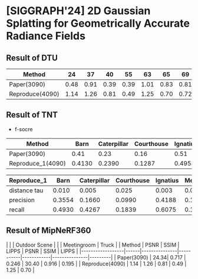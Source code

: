 # [SIGGRAPH'24] 2D Gaussian Splatting for Geometrically Accurate Radiance Fields


## Result of DTU

| Method              | 24   | 37   | 40   | 55   | 63   | 65   | 69   | 83   | 97   | 105  | 106  | 110  | 114  | 118  | 122  | Mean | Time(min)   |
|---------------------|------|------|------|------|------|------|------|------|------|------|------|------|------|------|------|------|-------------|
| Paper(3090)         | 0.48 | 0.91 | 0.39 | 0.39 | 1.01 | 0.83 | 0.81 | 1.36 | 1.27 | 0.76 | 0.70 | 1.40 | 0.40 | 0.76 | 0.52 | 0.80 | 10.9        |
| Reproduce(4090)     | 1.14 | 1.26 | 0.81 | 0.49 | 1.25 | 0.70 | 0.72 | 1.29 | 1.18 | 0.70 | 0.66 | 1.08 | 0.42 | 0.61 | 0.55 | 0.86 | -           |

## Result of TNT

- f-socre

| Method             | Barn   | Caterpillar   | Courthouse| Ignatius   | Meetingroom   | Truck   | Mean   | Time(min)   | 
|--------------------|--------|---------------|-----------|------------|---------------|---------|--------|-------------|
| Paper(3090)        | 0.41   | 0.23          | 0.16      | 0.51       | 0.17          | 0.45    | 0.32   | 15.5        |
| Reproduce_1(4090)  | 0.4130 | 0.2390        | 0.1287    | 0.4958     | 0.1684        | 0.4195  | 0.3107 | 10.08       | 


| Reproduce_1        | Barn   | Caterpillar   | Courthouse| Ignatius   | Meetingroom   | Truck   | Mean   |
|--------------------|--------|---------------|-----------|------------|---------------|---------|--------|
| distance tau       | 0.010  | 0.005         | 0.025     | 0.003      | 0.010         | 0.005   | 0.0097 |
| precision          | 0.3554 | 0.1660        | 0.0990    | 0.4188     | 0.1922        | 0.3453  | 0.2628 |
| recall             | 0.4930 | 0.4267        | 0.1839    | 0.6075     | 0.1499        | 0.4195  | 0.3801 |

## Result of MipNeRF360

|                  |      | Outdoor Scene |           |            | Meetingroom   | Truck   | 
| Method           | PSNR | SSIM          | LIPPS     | PSNR       | SSIM          | LIPPS   | 
|------------------|------|---------------|-----------|------------|---------------|---------|
| Paper(3090)      | 24.34| 0.717         | 0.246     | 30.40      | 0.916         | 0.195   | 
| Reproduce(4090)  | 1.14 | 1.26          | 0.81      | 0.49       | 1.25          | 0.70    | 
